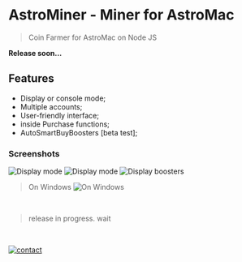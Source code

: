 # AstroMiner - Miner for AstroMac

> Coin Farmer for AstroMac on Node JS

**Release soon...**

## Features
- Display or console mode;
- Multiple accounts;
- User-friendly interface;
- inside Purchase functions;
- AutoSmartBuyBoosters [beta test];

### Screenshots
![Display mode](https://i.imgur.com/tMtR4KT.jpg)
![Display mode](https://i.imgur.com/NQd3vdn.jpg)
![Display boosters](https://i.imgur.com/Ct91mp6.jpg)

> On Windows
![On Windows](https://i.imgur.com/GWznp9U.jpg)

<br>

> release in progress. wait

<br>

[![contact](https://img.shields.io/badge/Contact-me-blue?style=for-the-badge&logo=vk)](https://vk.com/xtcry)

<br><br><br><br>


